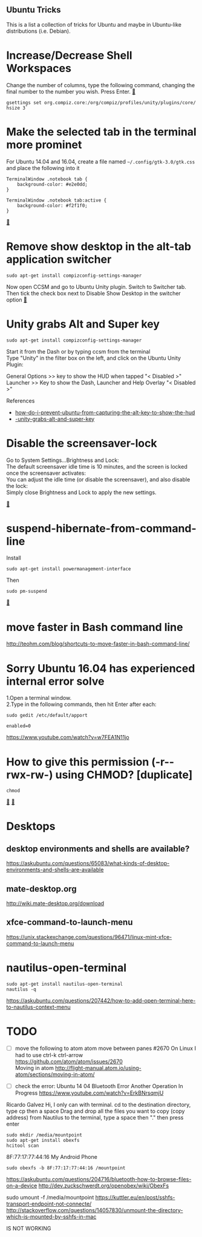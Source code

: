 Ubuntu Tricks
---
This is a list a collection of tricks for Ubuntu and maybe in Ubuntu-like distributions (i.e. Debian).

# Increase/Decrease Shell Workspaces

Change the number of columns, type the following command, changing the final number to the number you wish. Press Enter. [:link:](https://help.ubuntu.com/stable/ubuntu-help/shell-workspaces.html)
```
gsettings set org.compiz.core:/org/compiz/profiles/unity/plugins/core/ hsize 3`
```


# Make the selected tab in the terminal more prominet


For Ubuntu 14.04 and 16.04, create a file named `~/.config/gtk-3.0/gtk.css` and place
the following into it
```
TerminalWindow .notebook tab {
    background-color: #e2e0dd;
}

TerminalWindow .notebook tab:active {
    background-color: #f2f1f0;
}
```
[:link:](https://askubuntu.com/questions/40332/how-to-make-selected-tab-in-terminal-more-prominent)



# Remove show desktop in the alt-tab application switcher 


```
sudo apt-get install compizconfig-settings-manager
```
Now open CCSM and go to Ubuntu Unity plugin. 
Switch to Switcher tab. Then tick the check box next to Disable Show Desktop in the switcher option 
[:link:](https://askubuntu.com/questions/167263/how-can-i-remove-show-desktop-from-the-alt-tab-application-switcher)



# Unity grabs Alt and Super key

```
sudo apt-get install compizconfig-settings-manager
```

Start it from the Dash or by typing ccsm from the terminal  
Type "Unity" in the filter box on the left, and click on the Ubuntu Unity Plugin:

General Options >> key to show the HUD when tapped "< Disabled >"   
Launcher >> Key to show the Dash, Launcher and Help Overlay "< Disabled >"

References
* [how-do-i-prevent-ubuntu-from-capturing-the-alt-key-to-show-the-hud](https://askubuntu.com/questions/151951/how-do-i-prevent-ubuntu-from-capturing-the-alt-key-to-show-the-hud)
* [-unity-grabs-alt-and-super-key](https://askubuntu.com/questions/764253/virtualbox-in-ubuntu-16-04-unity-grabs-alt-and-super-key)


# Disable the screensaver-lock

Go to System Settings...Brightness and Lock:  
The default screensaver idle time is 10 minutes, and the screen is locked once the screensaver activates:  
You can adjust the idle time (or disable the screensaver), and also disable the lock:  
Simply close Brightness and Lock to apply the new settings.

[:link:](https://askubuntu.com/questions/177348/how-do-i-disable-the-screensaver-lock)


# suspend-hibernate-from-command-line

Install

```
sudo apt-get install powermanagement-interface

```
Then
```
sudo pm-suspend
```
[:link:](https://askubuntu.com/questions/1792/how-can-i-suspend-hibernate-from-command-line)




# move faster in Bash command line

http://teohm.com/blog/shortcuts-to-move-faster-in-bash-command-line/




# Sorry Ubuntu 16.04 has experienced internal error solve

1.Open a terminal window.   
2.Type in the following commands, then hit Enter after each:   
```
sudo gedit /etc/default/apport

enabled=0
```


https://www.youtube.com/watch?v=w7FEA1N11jo




# How to give this permission (-r--rwx-rw-) using CHMOD? [duplicate]

```
chmod
```

[:link:](https://unix.stackexchange.com/questions/259088/how-to-give-this-permission-r-rwx-rw-using-chmod/259092) [:link:](https://unix.stackexchange.com/questions/259088/how-to-give-this-permission-r-rwx-rw-using-chmod/259092)


# Desktops

## desktop environments and shells are available?

https://askubuntu.com/questions/65083/what-kinds-of-desktop-environments-and-shells-are-available



## mate-desktop.org

http://wiki.mate-desktop.org/download

## xfce-command-to-launch-menu

https://unix.stackexchange.com/questions/96471/linux-mint-xfce-command-to-launch-menu






# nautilus-open-terminal
```
sudo apt-get install nautilus-open-terminal
nautilus -q  
```
https://askubuntu.com/questions/207442/how-to-add-open-terminal-here-to-nautilus-context-menu



# TODO 

- [ ] move the following to atom
atom  move between panes #2670
On Linux I had to use ctrl-k ctrl-arrow  
https://github.com/atom/atom/issues/2670  
Moving in atom
http://flight-manual.atom.io/using-atom/sections/moving-in-atom/


- [ ] check the error: Ubuntu 14 04 Bluetooth Error Another Operation In Progress
https://www.youtube.com/watch?v=ErkBNrsqmjU

Ricardo Galvez
Hi, I only can with terminal. cd to the destination directory, type cp then a space Drag and drop
all the files you want to copy (copy address) from Nautilus to the terminal, type a space then
"." then press enter﻿


```
sudo mkdir /media/mountpoint
sudo apt-get install obexfs
hcitool scan
```
8F:77:17:77:44:16 My Android Phone
```
sudo obexfs -b 8F:77:17:77:44:16 /mountpoint
```
https://askubuntu.com/questions/204716/bluetooth-how-to-browse-files-on-a-device
http://dev.zuckschwerdt.org/openobex/wiki/ObexFs


sudo umount -f /media/mountpoint
https://kuttler.eu/en/post/sshfs-transport-endpoint-not-connecte/
http://stackoverflow.com/questions/14057830/unmount-the-directory-which-is-mounted-by-sshfs-in-mac


IS NOT WORKING




